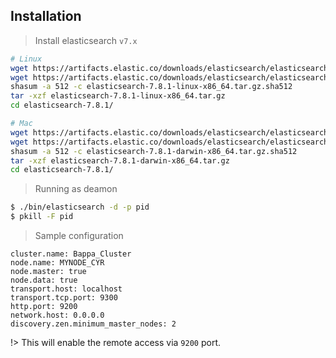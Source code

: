## Installation
> Install elasticsearch `v7.x`
```bash
# Linux
wget https://artifacts.elastic.co/downloads/elasticsearch/elasticsearch-7.8.1-linux-x86_64.tar.gz
wget https://artifacts.elastic.co/downloads/elasticsearch/elasticsearch-7.8.1-linux-x86_64.tar.gz.sha512
shasum -a 512 -c elasticsearch-7.8.1-linux-x86_64.tar.gz.sha512 
tar -xzf elasticsearch-7.8.1-linux-x86_64.tar.gz
cd elasticsearch-7.8.1/ 

# Mac
wget https://artifacts.elastic.co/downloads/elasticsearch/elasticsearch-7.8.1-darwin-x86_64.tar.gz
wget https://artifacts.elastic.co/downloads/elasticsearch/elasticsearch-7.8.1-darwin-x86_64.tar.gz.sha512
shasum -a 512 -c elasticsearch-7.8.1-darwin-x86_64.tar.gz.sha512 
tar -xzf elasticsearch-7.8.1-darwin-x86_64.tar.gz
cd elasticsearch-7.8.1/ 
```

> Running as deamon
```bash
$ ./bin/elasticsearch -d -p pid
$ pkill -F pid
```

> Sample configuration
```text
cluster.name: Bappa_Cluster
node.name: MYNODE_CYR
node.master: true
node.data: true
transport.host: localhost
transport.tcp.port: 9300
http.port: 9200
network.host: 0.0.0.0
discovery.zen.minimum_master_nodes: 2
```

!> This will enable the remote access via `9200` port.